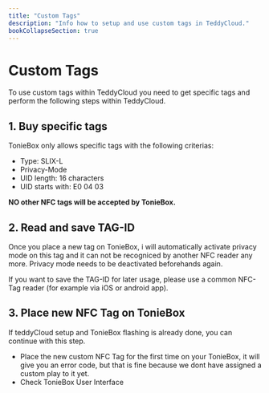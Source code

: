 ```yaml
---
title: "Custom Tags"
description: "Info how to setup and use custom tags in TeddyCloud."
bookCollapseSection: true
---
```

# Custom Tags
To use custom tags within TeddyCloud you need to get specific tags and perform the following steps within TeddyCloud.

## 1. Buy specific tags
TonieBox only allows specific tags with the following criterias:
- Type: SLIX-L
- Privacy-Mode
- UID length: 16 characters
- UID starts with: E0 04 03

**NO other NFC tags will be accepted by TonieBox.**

## 2. Read and save TAG-ID
Once you place a new tag on TonieBox, i will automatically activate privacy mode on this tag and it can not be recogniced by another NFC reader any more. Privacy mode needs to be deactivated beforehands again.

If you want to save the TAG-ID for later usage, please use a common NFC-Tag reader (for example via iOS or android app).

## 3. Place new NFC Tag on TonieBox
If teddyCloud setup and TonieBox flashing is already done, you can continue with this step. 

- Place the new custom NFC Tag for the first time on your TonieBox, it will give you an error code, but that is fine because we dont have assigned a custom play to it yet.
- Check TonieBox User Interface
